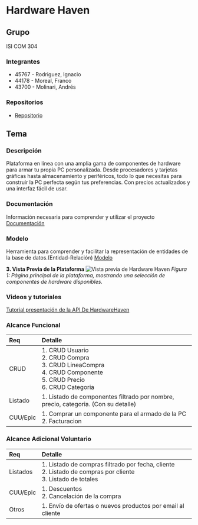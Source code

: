 # Hardware Haven

## Grupo
ISI COM 304 
### Integrantes 
* 45767 - Rodriguez, Ignacio
* 44178 - Moreal, Franco
* 43700 - Molinari, Andrés

### Repositorios
* [Repositorio](https://github.com/jcaldani/DSW-2024-Hardware-Haven.git)
  
## Tema
### Descripción
Plataforma en línea con una amplia gama de componentes de hardware para armar tu propia PC personalizada. Desde procesadores y tarjetas gráficas hasta almacenamiento y periféricos, todo lo que necesitas para construir la PC perfecta según tus preferencias. Con precios actualizados y una interfaz fácil de usar.

### Documentación
Información necesaria para comprender y utilizar el proyecto 
[Documentación](https://github.com/jcaldani/DSW-2024-Hardware-Haven/blob/main/Documentation/Hardware%20Haven.pdf) 

### Modelo
Herramienta para comprender y facilitar la representación de entidades de la base de datos.​(Entidad-Relación)
[Modelo](https://drive.google.com/file/d/1lfZbuE-fTsi7OdIdjwb3Q5HKmJMzFImU/view?usp=sharing) 

**3. Vista Previa de la Plataforma**
![Vista previa de Hardware Haven](ruta/a/la/imagen.png)
_Figura 1: Página principal de la plataforma, mostrando una selección de componentes de hardware disponibles._

### Videos y tutoriales
[Tutorial presentación de la API De HardwareHaven](https://youtu.be/nn3WUDYC7xk)

### Alcance Funcional
|Req|Detalle|
|:-|:-|
|CRUD |1. CRUD Usuario<br>2. CRUD Compra<br>3. CRUD LineaCompra<br>4. CRUD Componente<br>5. CRUD Precio<br>6. CRUD Categoria|
|Listado |1. Listado de componentes filtrado por nombre, precio, categoria. (Con su detalle)|
|CUU/Epic|1. Comprar un componente para el armado de la PC <br>2. Facturacion|


### Alcance Adicional Voluntario

|Req|Detalle|
|:-|:-|
|Listados |1. Listado de compras filtrado por fecha, cliente <br>2. Listado de compras por cliente<br>3. Listado de totales|
|CUU/Epic|1. Descuentos<br>2. Cancelación de la compra|
|Otros|1. Envío de ofertas o nuevos productos por email al cliente|
